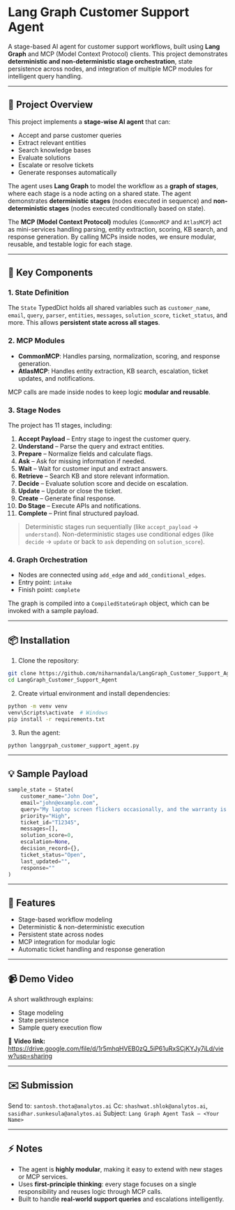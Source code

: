 # Lang Graph Customer Support Agent

A stage-based AI agent for customer support workflows, built using **Lang Graph** and MCP (Model Context Protocol) clients. This project demonstrates **deterministic and non-deterministic stage orchestration**, state persistence across nodes, and integration of multiple MCP modules for intelligent query handling.

---

## 🚀 Project Overview

This project implements a **stage-wise AI agent** that can:

* Accept and parse customer queries
* Extract relevant entities
* Search knowledge bases
* Evaluate solutions
* Escalate or resolve tickets
* Generate responses automatically

The agent uses **Lang Graph** to model the workflow as a **graph of stages**, where each stage is a node acting on a shared state. The agent demonstrates **deterministic stages** (nodes executed in sequence) and **non-deterministic stages** (nodes executed conditionally based on state).

The **MCP (Model Context Protocol)** modules (`CommonMCP` and `AtlasMCP`) act as mini-services handling parsing, entity extraction, scoring, KB search, and response generation. By calling MCPs inside nodes, we ensure modular, reusable, and testable logic for each stage.

---

## 🧩 Key Components

### 1. **State Definition**

The `State` TypedDict holds all shared variables such as `customer_name`, `email`, `query`, `parser`, `entities`, `messages`, `solution_score`, `ticket_status`, and more. This allows **persistent state across all stages**.

### 2. **MCP Modules**

* **CommonMCP**: Handles parsing, normalization, scoring, and response generation.
* **AtlasMCP**: Handles entity extraction, KB search, escalation, ticket updates, and notifications.

MCP calls are made inside nodes to keep logic **modular and reusable**.

### 3. **Stage Nodes**

The project has 11 stages, including:

1. **Accept Payload** – Entry stage to ingest the customer query.
2. **Understand** – Parse the query and extract entities.
3. **Prepare** – Normalize fields and calculate flags.
4. **Ask** – Ask for missing information if needed.
5. **Wait** – Wait for customer input and extract answers.
6. **Retrieve** – Search KB and store relevant information.
7. **Decide** – Evaluate solution score and decide on escalation.
8. **Update** – Update or close the ticket.
9. **Create** – Generate final response.
10. **Do Stage** – Execute APIs and notifications.
11. **Complete** – Print final structured payload.

> Deterministic stages run sequentially (like `accept_payload` → `understand`).
> Non-deterministic stages use conditional edges (like `decide` → `update` or back to `ask` depending on `solution_score`).

### 4. **Graph Orchestration**

* Nodes are connected using `add_edge` and `add_conditional_edges`.
* Entry point: `intake`
* Finish point: `complete`

The graph is compiled into a `CompiledStateGraph` object, which can be invoked with a sample payload.

---

## 📦 Installation

1. Clone the repository:

```bash
git clone https://github.com/niharnandala/LangGraph_Customer_Support_Agent.git
cd LangGraph_Customer_Support_Agent
```

2. Create virtual environment and install dependencies:

```bash
python -m venv venv
venv\Scripts\activate  # Windows
pip install -r requirements.txt
```

3. Run the agent:

```bash
python langgrpah_customer_support_agent.py
```

---

## 💡 Sample Payload

```python
sample_state = State(
    customer_name="John Doe",
    email="john@example.com",
    query="My laptop screen flickers occasionally, and the warranty is about to expire. Please advise how to get it repaired.",
    priority="High",
    ticket_id="T12345",
    messages=[],
    solution_score=0,
    escalation=None,
    decision_record={},
    ticket_status="Open",
    last_updated="",
    response=""
)
```

---

## 🔧 Features

* Stage-based workflow modeling
* Deterministic & non-deterministic execution
* Persistent state across nodes
* MCP integration for modular logic
* Automatic ticket handling and response generation

---

## 📹 Demo Video

A short walkthrough explains:

* Stage modeling
* State persistence
* Sample query execution flow

📎 **Video link:** https://drive.google.com/file/d/1r5mhqHVEB0zQ_5iP61uRxSCjKYJy7iLd/view?usp=sharing

---

## ✉️ Submission

Send to: `santosh.thota@analytos.ai`
Cc: `shashwat.shlok@analytos.ai`, `sasidhar.sunkesula@analytos.ai`
Subject: `Lang Graph Agent Task – <Your Name>`

---

## ⚡ Notes

* The agent is **highly modular**, making it easy to extend with new stages or MCP services.
* Uses **first-principle thinking**: every stage focuses on a single responsibility and reuses logic through MCP calls.
* Built to handle **real-world support queries** and escalations intelligently.
